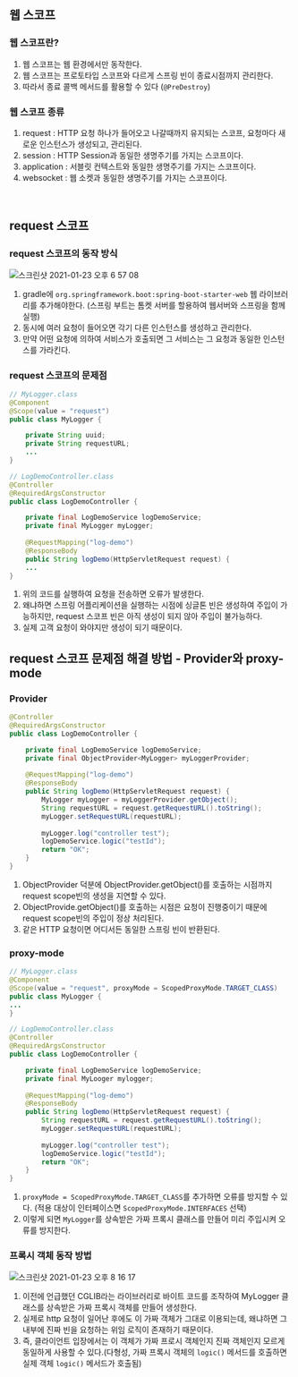## 웹 스코프 
### 웹 스코프란? 
1. 웹 스코프는 웹 환경에서만 동작한다.
2. 웹 스코프는 프로토타입 스코프와 다르게 스프링 빈이 종료시점까지 관리한다.
3. 따라서 종료 콜백 메서드를 활용할 수 있다 (`@PreDestroy`) 

### 웹 스코프 종류
1. request : HTTP 요청 하나가 들어오고 나갈때까지 유지되는 스코프, 요청마다 새로운 인스턴스가 생성되고, 관리된다. 
2. session : HTTP Session과 동일한 생명주기를 가지는 스코프이다.
3. application : 서블릿 컨텍스트와 동일한 생명주기를 가지는 스코프이다.
4. websocket : 웹 소켓과 동일한 생명주기를 가지는 스코프이다. 

<br/>

## request 스코프 
### request 스코프의 동작 방식 
![스크린샷 2021-01-23 오후 6 57 08](https://user-images.githubusercontent.com/44944031/105575159-d12bd180-5dac-11eb-85fc-78f56784710d.png)
1. gradle에 `org.springframework.boot:spring-boot-starter-web` 웹 라이브러리를 추가해야한다. (스프링 부트는 톰켓 서버를 할용하여 웹서버와 스프링을 함께 실행) 
2. 동시에 여러 요청이 들어오면 각기 다른 인스턴스를 생성하고 관리한다. 
3. 만약 어떤 요청에 의하여 서비스가 호출되면 그 서비스는 그 요청과 동일한 인스턴스를 가라킨다. 

### request 스코프의 문제점 
```java
// MyLogger.class 
@Component
@Scope(value = "request")
public class MyLogger {

    private String uuid;
    private String requestURL;
    ...
}

// LogDemoController.class
@Controller
@RequiredArgsConstructor
public class LogDemoController {

    private final LogDemoService logDemoService;
    private final MyLogger myLogger;
    
    @RequestMapping("log-demo")
    @ResponseBody
    public String logDemo(HttpServletRequest request) {
    ...
}
```
1. 위의 코드를 실행하여 요청을 전송하면 오류가 발생한다.
2. 왜냐하면 스프링 어플리케이션을 실행하는 시점에 싱글톤 빈은 생성하여 주입이 가능하지만, request 스코프 빈은 아직 생성이 되지 않아 주입이 불가능하다. 
3. 실제 고객 요청이 와야지만 생성이 되기 때문이다. 

## request 스코프 문제점 해결 방법 - Provider와 proxy-mode  
### Provider 
```java
@Controller
@RequiredArgsConstructor
public class LogDemoController {

    private final LogDemoService logDemoService;
    private final ObjectProvider<MyLogger> myLoggerProvider;
    
    @RequestMapping("log-demo")
    @ResponseBody
    public String logDemo(HttpServletRequest request) {
        MyLogger myLogger = myLoggerProvider.getObject();
        String requestURL = request.getRequestURL().toString();
        myLogger.setRequestURL(requestURL);
        
        myLogger.log("controller test");
        logDemoService.logic("testId");
        return "OK";
    }
}
```
1. ObjectProvider 덕분에 ObjectProvider.getObject()를 호출하는 시점까지 request scope빈의 생성을 지연할 수 있다.
2. ObjectProvide.getObject()를 호출하는 시점은 요청이 진행중이기 때문에 request scope빈의 주입이 정상 처리된다.
3. 같은 HTTP 요청이면 어디서든 동일한 스프링 빈이 반환된다.

### proxy-mode 
```java
// MyLogger.class
@Component
@Scope(value = "request", proxyMode = ScopedProxyMode.TARGET_CLASS)
public class MyLogger {
...
}

// LogDemoController.class
@Controller
@RequiredArgsConstructor
public class LogDemoController {

    private final LogDemoService logDemoService;
    private final MyLooger mylogger;
    
    @RequestMapping("log-demo")
    @ResponseBody
    public String logDemo(HttpServletRequest request) {
        String requestURL = request.getRequestURL().toString();
        myLogger.setRequestURL(requestURL);
        
        myLogger.log("controller test");
        logDemoService.logic("testId");
        return "OK";
    }
}
```
1. `proxyMode = ScopedProxyMode.TARGET_CLASS`를 추가하면 오류를 방지할 수 있다. (적용 대상이 인터페이스면 `ScopedProxyMode.INTERFACES` 선택) 
2. 이렇게 되면 `MyLogger`를 상속받은 가짜 프록시 클래스를 만들어 미리 주입시켜 오류를 방지한다. 

### 프록시 객체 동작 방법 
![스크린샷 2021-01-23 오후 8 16 17](https://user-images.githubusercontent.com/44944031/105576686-df331f80-5db7-11eb-8ed8-67b33957c6a4.png)
1. 이전에 언급했던 CGLIB라는 라이브러리로 바이트 코드를 조작하여 MyLogger 클래스를 상속받은 가짜 프록시 객체를 만들어 생성한다. 
2. 실제로 http 요청이 일어난 후에도 이 가짜 객체가 그대로 이용되는데, 왜냐하면 그 내부에 진짜 빈을 요청하는 위임 로직이 존재하기 때문이다. 
3. 즉, 클라이언트 입장에서는 이 객체가 가짜 프로시 객체인지 진짜 객체인지 모르게 동일하게 사용할 수 있다.(다형성, 가짜 프록시 객체의 `logic()` 메서드를 호출하면 실제 객체 `logic()` 메서드가 호출됨)
